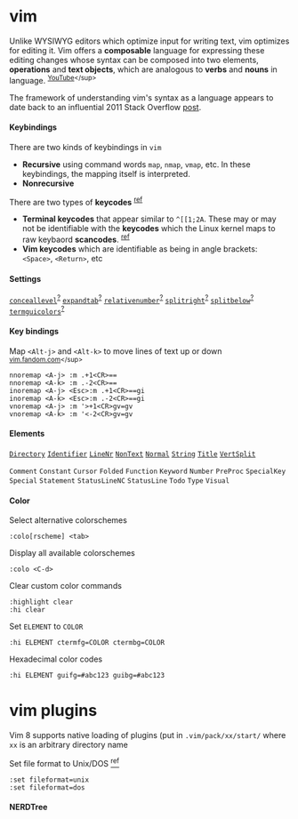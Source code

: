 [https://kb.iu.edu/d/acux]: https://kb.iu.edu/d/acux "kb.iu.edu: \"Convert between Unix and Windows text files\""
[https://vim.fandom.com/wiki/Moving_lines_up_or_down]: https://vim.fandom.com/wiki/Moving_lines_up_or_down "Vim Tips Wiki: \"Moving lines up or down\""
[Oualline]: http://sci.notbc.org/~weiss/resources/vim/Vim-course/others/vim-1.0.pdf "Oualline, Steve. _The Vim Book_. 2007."
[https://youtu.be/wlR5gYd6um0]: https://youtu.be/wlR5gYd6um0 "Mastering the Vim Language"

# vim
Unlike WYSIWYG editors which optimize input for writing text, vim optimizes for editing it.
Vim offers a **composable** language for expressing these editing changes whose syntax can be composed into two elements, **operations** and **text objects**, which are analogous to **verbs** and **nouns** in language.
<sup>[YouTube][https://youtu.be/wlR5gYd6um0]</sup>

The framework of understanding vim's syntax as a language appears to date back to an influential 2011 Stack Overflow [post](https://stackoverflow.com/questions/1218390/what-is-your-most-productive-shortcut-with-vim/1220118#1220118 "What is your most productive shortcut with Vim?").
#### Keybindings
[vimwiki:keycodes]: https://vim.fandom.com/wiki/Mapping_fast_keycodes_in_terminal_Vim "Mapping fast keycodes in terminal Vim"
[archwiki:Keyboard_input]: https://wiki.archlinux.org/index.php/Keyboard_input#Identifying_keycodes_in_Xorg "Keyboard input"

There are two kinds of keybindings in `vim`
- **Recursive** using command words `map`, `nmap`, `vmap`, etc.
In these keybindings, the mapping itself is interpreted.
- **Nonrecursive** 

There are two types of **keycodes** <sup>[ref][vimwiki:keycodes]</sup>
- **Terminal keycodes** that appear similar to `^[[1;2A`. These may or may not be identifiable with the **keycodes** which the Linux kernel maps to raw keybaord **scancodes**. <sup>[ref][archwiki:Keyboard_input]</sup>
- **Vim keycodes** which are identifiable as being in angle brackets: `<Space>`, `<Return>`, etc

#### Settings
[relativenumber]: #settings '```&#10;:set relativenumber&#10;:set rnu&#10;```&#10;Turn on relative line numbers'
[expandtab]: #settings '```&#10;:set expandtab&#10;:set et&#10;```&#10;Turn on soft tabs'
[conceallevel]: #settings '```&#10;:set conceallevel=2&#10;:set cole=2&#10;```&#10;Determine how text with the `conceal` syntax attribute is shown'
[termguicolors]: #settings '```&#10;:set termguicolors&#10;:set tgc&#10;```&#10;Enable 24-bit color support'
[splitright]: #settings '```&#10;:set splitright&#10;:set sr&#10;```&#10;When on, splitting a window will put the new window right of the current one.'
[splitbelow]: #settings '```&#10;:set splitbelow&#10;:set sb&#10;```&#10;When on, splitting a window will put the new window below the current one.'

[vim:relativenumber]: https://vimhelp.org/options.txt.html#'relativenumber' "relativenumber documentation"
[vim:expandtab]: https://vimhelp.org/options.txt.html#'expandtab' "expandtab documentation"
[vim:conceallevel]: https://vimhelp.org/options.txt.html#'conceallevel' "conceallevel documentation"
[vim:termguicolors]: https://vimhelp.org/options.txt.html#'termguicolors' "termguicolors documentation"
[vim:splitright]: https://vimhelp.org/options.txt.html#'splitright' "splitright documentation"
[vim:splitbelow]: https://vimhelp.org/options.txt.html#'splitbelow' "splitbelow documentation"

[`conceallevel`][conceallevel]<sup>[?][vim:conceallevel]</sup>
[`expandtab`][expandtab]<sup>[?][vim:expandtab]</sup>
[`relativenumber`][relativenumber]<sup>[?][vim:relativenumber]</sup>
[`splitright`][splitright]<sup>[?][vim:splitright]</sup>
[`splitbelow`][splitbelow]<sup>[?][vim:splitbelow]</sup>
[`termguicolors`][termguicolors]<sup>[?][vim:termguicolors]</sup>

#### Key bindings
Map `<Alt-j>` and `<Alt-k>` to move lines of text up or down 
<sup>[vim.fandom.com][https://vim.fandom.com/wiki/Moving_lines_up_or_down]</sup>

```vimrc
nnoremap <A-j> :m .+1<CR>==
nnoremap <A-k> :m .-2<CR>==
inoremap <A-j> <Esc>:m .+1<CR>==gi
inoremap <A-k> <Esc>:m .-2<CR>==gi
vnoremap <A-j> :m '>+1<CR>gv=gv
vnoremap <A-k> :m '<-2<CR>gv=gv
```
#### Elements
[`Directory`](#elements "Directories in NERDTree sidebar")
[`Identifier`](# "Markdown: Bullets in ordered and unordered lists")
[`LineNr`](# "Line numbers")
[`NonText`](#elements "Characters that do not really exist in the text")
[`Normal`](#"Normal,unhighlightedtext")
[`String`](# "Code (text enclosed in backticks) in markdown")
[`Title`](# "Markdown: Headings (lines that begin with hashes)")
[`VertSplit`](#elements "Bar separating two windows")

`Comment` 
`Constant` 
`Cursor`
`Folded`
`Function`
`Keyword`
`Number`
`PreProc`
`SpecialKey`
`Special`
`Statement`
`StatusLineNC`
`StatusLine`
`Todo`
`Type`
`Visual`

#### Color
Select alternative colorschemes
```vim
:colo[rscheme] <tab>
```
Display all available colorschemes
```vim
:colo <C-d>
```
Clear custom color commands
```vim
:highlight clear
:hi clear
```
Set `ELEMENT` to `COLOR`
```vim
:hi ELEMENT ctermfg=COLOR ctermbg=COLOR
```
Hexadecimal color codes
```vim
:hi ELEMENT guifg=#abc123 guibg=#abc123
```
# vim plugins
Vim 8 supports native loading of plugins (put in `.vim/pack/xx/start/` where `xx` is an arbitrary directory name

Set file format to Unix/DOS [<sup>ref</sup>][https://kb.iu.edu/d/acux]
```vim
:set fileformat=unix
:set fileformat=dos
```
#### NERDTree

